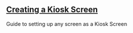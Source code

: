## [Creating a Kiosk Screen](articles/screens/creating-a-kiosk-screen)
Guide to setting up any screen as a Kiosk Screen
